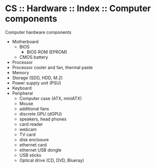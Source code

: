 # CS :: Hardware :: Index :: Computer components

Computer hardware components
- Motherboard
  - BIOS
    - BIOS ROM (EPROM)
  - CMOS battery
- Processor
- Processor cooler and fan, thermal paste
- Memory
- Storage (SDD, HDD, M.2)
- Power supply unit (PSU)
- Keyboard
- Peripheral
  - Computer case (ATX, miniATX)
  - Mouse
  - additional fans
  - discrete GPU (dGPU)
  - speakers, head phones
  - card reader
  - webcam
  - TV card
  - disk enclosure
  - ethernet card
  - ethernet USB dongle
  - USB sticks
  - Optical drive (CD, DVD, Blueray)
